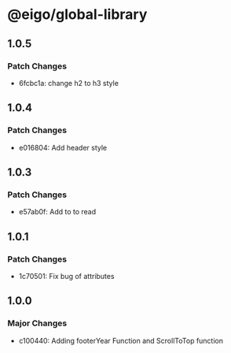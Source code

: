 # @eigo/global-library

## 1.0.5

### Patch Changes

- 6fcbc1a: change h2 to h3 style

## 1.0.4

### Patch Changes

- e016804: Add header style

## 1.0.3

### Patch Changes

- e57ab0f: Add to to read

## 1.0.1

### Patch Changes

- 1c70501: Fix bug of attributes

## 1.0.0

### Major Changes

- c100440: Adding footerYear Function and ScrollToTop function
